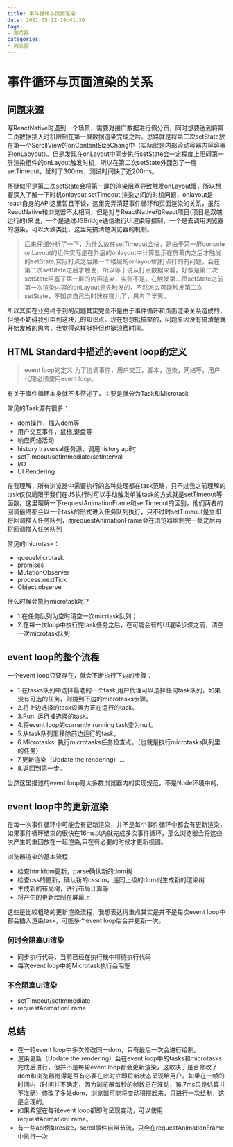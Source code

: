 ```yaml
---
title: 事件循环与页面渲染
date: 2021-05-12 19:41:26
tags: 
- 浏览器
categories: 
- 浏览器
---
```



# 事件循环与页面渲染的关系

## 问题来源

写ReactNative时遇到一个场景，需要对接口数据进行假分页，同时想要达到将第二页数据插入时机限制在第一屏数据渲染完成之后。思路就是将第二次setState放在第一个ScrollView的onContentSizeChang中（实际就是内部滚动容器内容容器的onLaoyout）。但是发现在onLayout中同步执行setState会一定程度上阻碍第一屏渲染组件的onLayout触发时机，所以在第二次setState外面包了一层setTimeout，延时了300ms，测试时间快了近200ms。    

怀疑似乎是第二次setState会将第一屏的渲染阻塞导致触发onLayout慢，所以想要深入了解一下时机onlayout setTimeout 渲染之间的时机问题，onlayout是react自身的API这里暂且不谈，这里先弄清楚事件循环和页面渲染的关系，虽然ReactNative和浏览器不太相同，但是对与ReactNative和React项目(项目是双端运行的)来说，一个是通过JSBridge通信进行UI渲染等控制，一个是去调用浏览器的渲染，可以大致类比，这里先搞清楚浏览器的机制。 

>后来仔细分析了一下，为什么放在setTimeout会快，是由于第一屏console onLayout的组件实际是在外层的onlayout中计算显示在屏幕内之后才触发的setState,实际打点之后第一个楼层的onlayout的打点打的有问题，会在第二次setState之后才触发，所以等于说从打点数据来看，好像是第二次setState阻塞了第一屏的内容渲染，实则不是。在触发第二页setState之前第一次渲染内容的onLayout是先触发的，不然怎么可能触发第二次setState，不知道自己当时迷在哪儿了，思考了半天。

所以其实在业务终于到的问题其实完全不是由于事件循环和页面渲染关系造成的，但是不妨碍我引申到这块儿的知识点。现在想想挺搞笑的，问题原因没有搞清楚就开始发散的思考，我觉得这样挺好但也挺浪费时间。



## HTML Standard中描述的event loop的定义
>event loop的定义 为了协调事件，用户交互，脚本，渲染，网络等，用户代理必须使用event loop。

有关于事件循环本身就不多赘述了，主要是就分为Task和Microtask

常见的Task源有很多： 
* dom操作，插入dom等  
* 用户交互事件，鼠标,键盘等  
* 响应网络活动
* history traversal任务源，调用history api时  
* setTimeout/setImmediate/setInterval
* I/O 
* UI Rendering  

在我理解，所有浏览器中需要执行的各种处理都在task范畴，只不过我之前理解的task仅仅局限于我们在JS执行时可以手动触发单独task的方式就是setTimeout等函数。这里理解一下requestAnimationFrame和setTimeout的区别，他们两者的回调最终都会以一个task的形式进入任务队列执行，只不过时setTimeout是立即将回调推入任务队列，而requestAnimationFrame会在浏览器绘制完一帧之后再将回调推入任务队列


常见的microtask：

* queueMicrotask
* promises
* MutationObserver
* process.nextTick
* Object.observe

什么时候会执行microtask呢？
* 1.在任务队列为空时清空一次micrtask队列；
* 2.在每一次loop中执行完task任务之后，在可能会有的UI渲染步骤之前，清空一次microtask队列

## event loop的整个流程

一个event loop只要存在，就会不断执行下边的步骤：
* 1.在tasks队列中选择最老的一个task,用户代理可以选择任何task队列，如果没有可选的任务，则跳到下边的microtasks步骤。
* 2.将上边选择的task设置为正在运行的task。
* 3.Run: 运行被选择的task。
* 4.将event loop的currently running task变为null。
* 5.从task队列里移除前边运行的task。
* 6.Microtasks: 执行microtasks任务检查点。（也就是执行microtasks队列里的任务）
* 7.更新渲染（Update the rendering）...
* 8.返回到第一步。

当然这里描述的event loop是大多数浏览器内的实现规范，不是Node环境中的。


## event loop中的更新渲染

在每一次事件循环中可能会有更新渲染，并不是每个事件循环中都会有更新渲染，如果事件循环结束的很快在16ms以内就完成多次事件循环，那么浏览器会将这些次产生的重回放在一起渲染,只在有必要的时候才更新视图。

浏览器渲染的基本流程：

* 检查htmldom更新，parse确认新的dom树
* 检查css的更新，确认新的cssom，连同上级的dom树生成新的渲染树
* 生成新的布局树，进行布局计算等
* 将产生的更新绘制在屏幕上

这些是比较粗略的更新渲染流程，我想表达得重点其实是并不是每次event loop中都会插入渲染task，可能多个event loop后合并更新一次。

### 何时会阻塞UI渲染

 * 同步执行代码，当前已经在执行栈中得待执行代码
 * 每次event loop中的Microtask执行会阻塞

### 不会阻塞UI渲染
* setTimeout/setImmediate
* requestAnimationFrame

## 总结

* 在一轮event loop中多次修改同一dom，只有最后一次会进行绘制。
* 渲染更新（Update the rendering）会在event loop中的tasks和microtasks完成后进行，但并不是每轮event loop都会更新渲染，这取决于是否修改了dom和浏览器觉得是否有必要在此时立即将新状态呈现给用户。如果在一帧的时间内（时间并不确定，因为浏览器每秒的帧数总在波动，16.7ms只是估算并不准确）修改了多处dom，浏览器可能将变动积攒起来，只进行一次绘制，这是合理的。
* 如果希望在每轮event loop都即时呈现变动，可以使用requestAnimationFrame。
* 有一些api例如resize，scroll事件自带节流，只会在requestAnimationFrame中执行一次